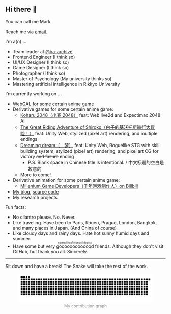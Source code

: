 ## Hi there 👋

You can call me Mark.

Reach me via [email](mailto:chenzhaolu_deer@outlook.com).

I'm a(n) …

- Team leader at [@ba-archive](https://github.com/ba-archive)
- Frontend Engineer (I think so)
- UI/UX Designer (I think so)
- Game Designer (I think so)
- Photographer (I think so)
- Master of Psychology (My university thinks so)
- Mastering artificial intelligence in Rikkyo University

I'm currently working on …

- [WebGAL for some certain anime game](https://blue-archive.io)
- Derivative games for some certain anime game:
  - [Koharu 2048（小春 2048）](https://koharu.blue-archive.io/) feat: Web live2d and Expectimax 2048 AI
  - [The Great Riding Adventure of Shiroko（白子的基沃托斯骑行大冒险！）](https://shiroko.blue-archive.io/) feat: Unity Web, stylized (pixel art) rendering, and multiple endings
  - <span><a href="https://games.blue-archive.io/koharu-dream/" target="_blank">Dreaming dream（　梦）</a> feat: Unity Web, Roguelike STG with skill building system, stylized (pixel art) rendering, and pixel art CG for victory ~~and failure~~ ending</span>
    - P.S. Blank space in Chinese title is intentional. / 中文标题的空白是故意的
  - More to come!
- Derivative animation for some certain anime game:
  - [Millenium Game Developers（千年游戏制作人）on Bilibili](https://www.bilibili.com/video/BV19K421C722/)
- [My blog](https://mark9804.github.io/), [source code](https://github.com/mark9804/blog)
- My research projects

Fun facts:

- No cilantro please. No. Never.
- Like traveling. Have been to Paris, Rouen, Prague, London, Bangkok, and many places in Japan. (And China of course)
- Like cloudy days and rainy days. Hate hot sunny humid days and summer.
- Have some but very <ruby>gooooooooooood<rt>supercalifragilisticexpialidocious</rt></ruby> friends. Although they don't visit GitHub, but thank you all. Sincerely.

---

Sit down and have a break! The Snake will take the rest of the work.

<figure align="center" style="text-align: center; color: #8c8c8c; font-size: 0.8rem;">
<img src="https://raw.githubusercontent.com/mark9804/mark9804/refs/heads/master/dist/github-contribution-grid-snake.svg" alt="My contribution graph">
<figcaption>My contribution graph</figcaption>
</figure>

